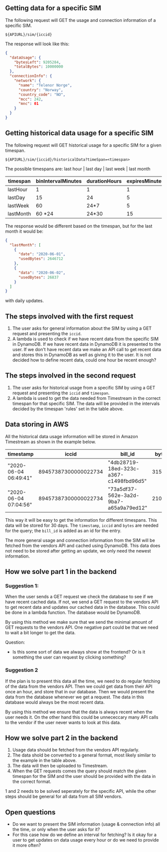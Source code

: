 ## Getting data for a specific SIM

The following request will GET the usage and connection information of a
specific SIM.

```
${APIURL}/sim/{iccid}
```

The response will look like this:

```json
{
  "dataUsage": {
    "bytesLeft": 9205284,
    "totalBytes": 10000000
  },
  "connectionInfo": {
    "network": {
      "name": "Telenor Norge",
      "country": "Norway",
      "country_code": "NO",
      "mcc": 242,
      "mnc": 01
    }
  }
}
```

## Getting historical data usage for a specific SIM

The following request will GET historical usage for a specific SIM for a given
timespan.

```
${APIURL}/sim/{iccid}/historicalData?timeSpan=<timespan>
```

The possible timespans are: last hour | last day | last week | last month

| timespan  | binIntervalMinutes | durationHours | expiresMinutes |
| --------- | ------------------ | ------------- | -------------- |
| lastHour  | 1                  | 1             | 1              |
| lastDay   | 15                 | 24            | 5              |
| lastWeek  | 60                 | 24\*7         | 5              |
| lastMonth | 60 \*24            | 24\*30        | 15             |

The response would be different based on the timespan, but for the last month it
would be:

```json
{
  "lastMonth": [
    {
      "date": "2020-06-01",
      "usedBytes": 2646712
    },
    {
      "data": "2020-06-02",
      "usedBytes": 26837
    }
  ]
}
```

with daily updates.

## The steps involved with the first request

1. The user asks for general information about the SIM by using a GET request
   and presenting the `iccid`.
2. A lambda is used to check if we have recent data from the specific SIM in
   DynamoDB. If we have recent data in DynamoDB it is presented to the user. If
   we don't have recent data we make an API call to get recent data and stores
   this in DynamoDB as well as giving it to the user. It is not decided how to
   define recent data, could one hour be recent enough?

## The steps involved in the second request

1. The user asks for historical usage from a specific SIM by using a GET request
   and presenting the `iccid` and `timespan`.
2. A lambda is used to get the data needed from Timestream in the correct
   timespan for that specific SIM. The data will be provided in the intervals
   decided by the timespan 'rules' set in the table above.

## Data storing in AWS

All the historical data usage information will be stored in Amazon Timestream as
shown in the example below.

| timestamp             | iccid                | bill_id                                | bytes  |
| --------------------- | -------------------- | -------------------------------------- | ------ |
| "2020-06-04 06:49:41" | 89457387300000022734 | "4db28719-18ed-323c-a367-c1498fbd96d5" | 315    |
| "2020-06-04 07:04:56" | 89457387300000022734 | "73a5df37-562e-3a2d-9ba7-a65a9a79ed12" | 210076 |

This way it will be easy to get the information for different timespans. This
data will be stored for 30 days. The `timestamp`, `iccid` and `bytes` are needed
for the query; the `bill_id` is added as an id for the entry.

The more general usage and connection information from the SIM will be fetched
from the vendors API and cached using DynamoDB. This data does not need to be
stored after getting an update, we only need the newest information.

## How we solve part 1 in the backend

### Suggestion 1:

When the user sends a GET request we check the database to see if we have recent
cached data. If not, we send a GET request to the vendors API to get recent data
and updates our cached data in the database. This could be done in a lambda
function. The database would be DynamoDB.

By using this method we make sure that we send the minimal amount of GET
requests to the vendors API. One negative part could be that we need to wait a
bit longer to get the data.

Question:

- Is this some sort of data we always show at the frontend? Or is it something
  the user can request by clicking something?

### Suggestion 2

If the plan is to present this data all the time, we need to do regular fetching
of the data from the vendors API. Then we could get data from their API once an
hour, and store that in our database. Then we would present the data from the
database whenever we get a request. The data in this database would always be
the most recent data.

By using this method we ensure that the data is always recent when the user
needs it. On the other hand this could be unnececcary many API calls to the
vendor if the user never wants to look at this data.

## How we solve part 2 in the backend

1. Usage data should be fetched from the vendors API regularly.
2. The data shold be converted to a general format, most likely similar to the
   example in the table above.
3. The data will then be uploaded to Timestream.
4. When the GET requests comes the query should match the given timespan for the
   SIM and the user should be provided with the data in the correct format.

1 and 2 needs to be solved seperately for the specific API, while the other
steps should be general for all data from all SIM vendors.

## Open questions

- Do we want to present the SIM information (usage & connection info) all the
  time, or only when the user asks for it?
- For this case how do we define an interval for fetching? Is it okay for a user
  to get updates on data usage every hour or do we need to provide it more
  often?
